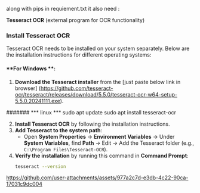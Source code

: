 along with pips in requiement.txt it also need :

**Tesseract OCR** (external program for OCR functionality)

### Install Tesseract OCR

Tesseract OCR needs to be installed on your system separately. Below are the installation instructions for different operating systems:

#### **For Windows **:
1. **Download the Tesseract installer** from the [just paste below link in browser]
(https://github.com/tesseract-ocr/tesseract/releases/download/5.5.0/tesseract-ocr-w64-setup-5.5.0.20241111.exe).

#######  *** linux ***
sudo apt update
sudo apt install tesseract-ocr

   
2. **Install Tesseract OCR** by following the installation instructions.
3. **Add Tesseract to the system path**:
   - Open **System Properties** → **Environment Variables** → Under **System Variables**, find **Path** → Edit → Add the Tesseract folder (e.g., `C:\Program Files\Tesseract-OCR`).
4. **Verify the installation** by running this command in **Command Prompt**:
   ```bash
   tesseract --version

https://github.com/user-attachments/assets/977a2c7d-e3db-4c22-90ca-17031c9dc004
